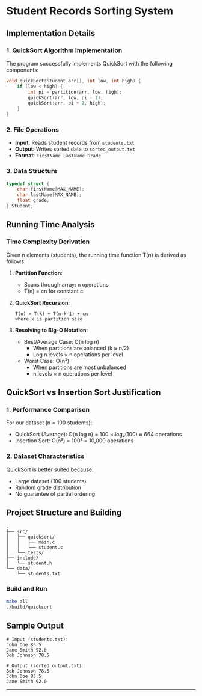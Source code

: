 # Student Records Sorting System

## Implementation Details

### 1. QuickSort Algorithm Implementation
The program successfully implements QuickSort with the following components:
```c
void quickSort(Student arr[], int low, int high) {
    if (low < high) {
        int pi = partition(arr, low, high);
        quickSort(arr, low, pi - 1);
        quickSort(arr, pi + 1, high);
    }
}
```

### 2. File Operations
- **Input**: Reads student records from `students.txt`
- **Output**: Writes sorted data to `sorted_output.txt`
- **Format**: `FirstName LastName Grade`

### 3. Data Structure
```c
typedef struct {
    char firstName[MAX_NAME];
    char lastName[MAX_NAME];
    float grade;
} Student;
```

## Running Time Analysis

### Time Complexity Derivation
Given n elements (students), the running time function T(n) is derived as follows:

1. **Partition Function**: 
   - Scans through array: n operations
   - T(n) = cn for constant c

2. **QuickSort Recursion**:
   ```
   T(n) = T(k) + T(n-k-1) + cn
   where k is partition size
   ```

3. **Resolving to Big-O Notation**:
   - Best/Average Case: O(n log n)
     - When partitions are balanced (k ≈ n/2)
     - Log n levels × n operations per level
   - Worst Case: O(n²)
     - When partitions are most unbalanced
     - n levels × n operations per level

## QuickSort vs Insertion Sort Justification

### 1. Performance Comparison
For our dataset (n = 100 students):
- QuickSort (Average): O(n log n) = 100 × log₂(100) ≈ 664 operations
- Insertion Sort: O(n²) = 100² = 10,000 operations

### 2. Dataset Characteristics
QuickSort is better suited because:
- Large dataset (100 students)
- Random grade distribution
- No guarantee of partial ordering

## Project Structure and Building
```
.
├── src/
│   ├── quicksort/
│   │   ├── main.c
│   │   └── student.c
│   └── tests/
├── include/
│   └── student.h
└── data/
    └── students.txt
```

### Build and Run
```bash
make all
./build/quicksort
```

## Sample Output
```
# Input (students.txt):
John Doe 85.5
Jane Smith 92.0
Bob Johnson 78.5

# Output (sorted_output.txt):
Bob Johnson 78.5
John Doe 85.5
Jane Smith 92.0
```

---
